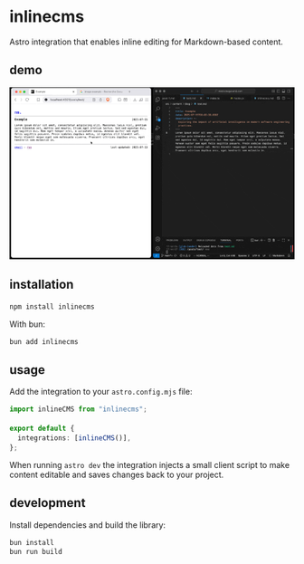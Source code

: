 # inlinecms

Astro integration that enables inline editing for Markdown-based content.

## demo

![inline cms demo gif](demo.gif)

## installation

```bash
npm install inlinecms
```

With bun:

```bash
bun add inlinecms
```

## usage

Add the integration to your `astro.config.mjs` file:

```ts
import inlineCMS from "inlinecms";

export default {
  integrations: [inlineCMS()],
};
```

When running `astro dev` the integration injects a small client script to make content editable and saves changes back to your project.

## development

Install dependencies and build the library:

```bash
bun install
bun run build
```
